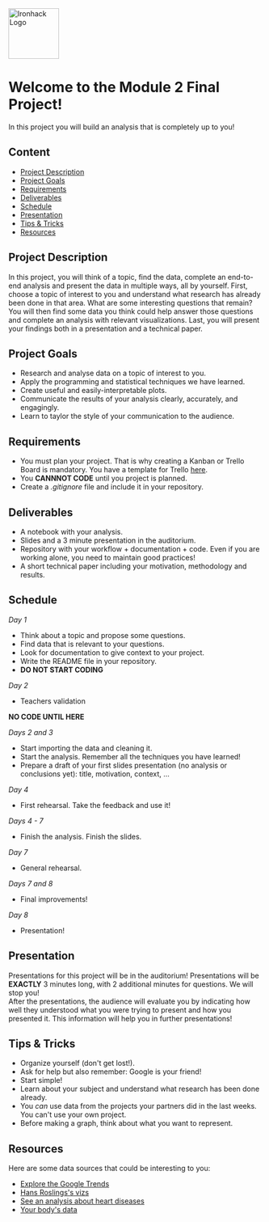 <img src="https://bit.ly/2VnXWr2" alt="Ironhack Logo" width="100"/>

# Welcome to the Module 2 Final Project!
In this project you will build an analysis that is completely up to you!

## Content
- [Project Description](#project-description)
- [Project Goals](#project-goals)
- [Requirements](#requirements)
- [Deliverables](#deliverables)
- [Schedule](#schedule)
- [Presentation](#presentation)
- [Tips & Tricks](#tips-&-tricks)
- [Resources](#resources)

<a name="project-description"></a>

## Project Description
In this project, you will think of a topic, find the data, complete an end-to-end analysis and present the data in multiple ways, all by yourself. First, choose a topic of interest to you and understand what research has already been done in that area. What are some interesting questions that remain? You will then find some data you think could help answer those questions and complete an analysis with relevant visualizations. Last, you will present your findings both in a presentation and a technical paper. 

<a name="project-goals"></a>

## Project Goals
* Research and analyse data on a topic of interest to you.
* Apply the programming and statistical techniques we have learned. 
* Create useful and easily-interpretable plots.
* Communicate the results of your analysis clearly, accurately, and engagingly. 
* Learn to taylor the style of your communication to the audience.

<a name="requirements"></a>

## Requirements  
* You must plan your project. That is why creating a Kanban or Trello Board is mandatory. You have a template for Trello [here](https://trello.com/b/YX8EsB2P/project-4-your-own-project).
* You **CANNNOT CODE** until you project is planned.
* Create a *.gitignore* file and include it in your repository. 

<a name="deliverables"></a>

## Deliverables
* A notebook with your analysis.
* Slides and a 3 minute presentation in the auditorium.
* Repository with your workflow + documentation + code. Even if you are working alone, you need to maintain good practices!
* A short technical paper including your motivation, methodology and results.

<a name="schedule"></a>

## Schedule
*Day 1*
* Think about a topic and propose some questions. 
* Find data that is relevant to your questions. 
* Look for documentation to give context to your project.
* Write the README file in your repository.
* **DO NOT START CODING**

*Day 2*
* Teachers validation 

**NO CODE UNTIL HERE**

*Days 2 and 3*
* Start importing the data and cleaning it.
* Start the analysis. Remember all the techniques you have learned!
* Prepare a draft of your first slides presentation (no analysis or conclusions yet): title, motivation, context, ...

*Day 4*
* First rehearsal. Take the feedback and use it!

*Days 4 - 7*
* Finish the analysis. Finish the slides.

*Day 7*
* General rehearsal.

*Days 7 and 8*
* Final improvements!

*Day 8*
* Presentation!

<a name="presentation"></a>

## Presentation  
Presentations for this project will be in the auditorium! Presentations will be **EXACTLY** 3 minutes long, with 2 additional minutes for questions. We will stop you!  
After the presentations, the audience will evaluate you by indicating how well they understood what you were trying to present and how you presented it. This information will help you in further presentations!

<a name="tips-&-tricks"></a>

## Tips & Tricks
* Organize yourself (don't get lost!).
* Ask for help but also remember: Google is your friend!
* Start simple! 
* Learn about your subject and understand what research has been done already.
* You *can* use data from the projects your partners did in the last weeks. You can't use your own project.
* Before making a graph, think about what you want to represent.

<a name="resources"></a>

## Resources
Here are some data sources that could be interesting to you:  
* [Explore the Google Trends](http://pages.today/trends4)  
* [Hans Roslings's vizs](http://b.link/ted52)  
* [See an analysis about heart diseases](http://b.link/kaggle10)  
* [Your body's data](http://body.media/ted6)
